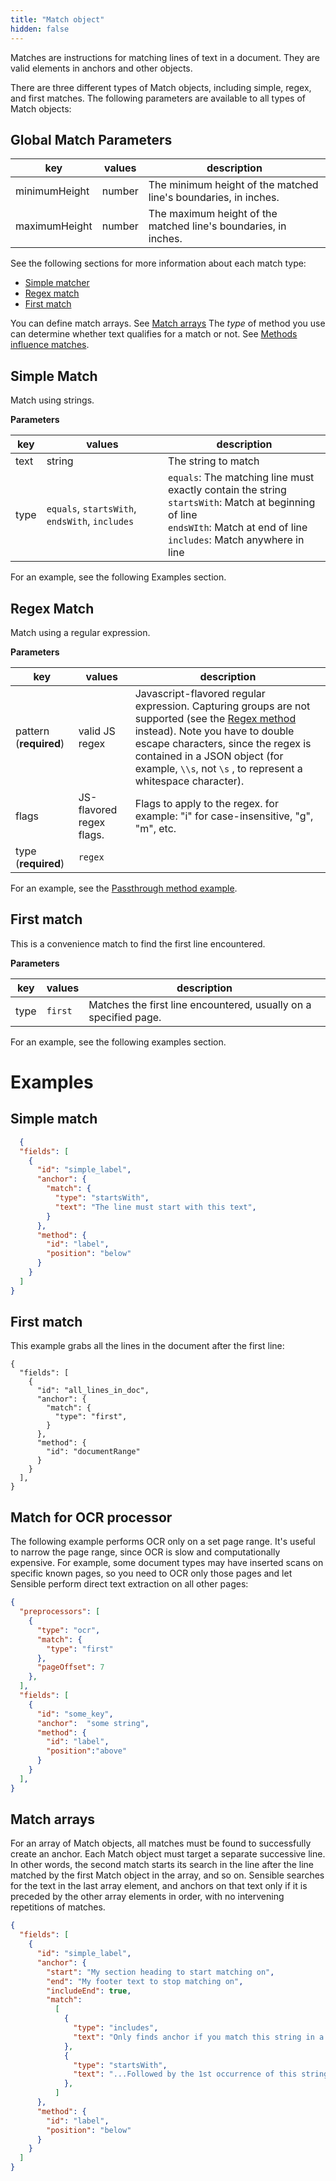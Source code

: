 ```yaml
---
title: "Match object"
hidden: false
---
```



Matches are instructions for matching lines of text in a document. They are valid elements in anchors and other objects. 

There are three different types of Match objects, including simple, regex, and first matches.  The following parameters are available to all types of Match objects:



Global Match Parameters
----


| key           | values | description                                                  |
| ------------- | ------ | ------------------------------------------------------------ |
| minimumHeight | number | The minimum height of the matched line's boundaries, in inches. |
| maximumHeight | number | The maximum height of the matched line's boundaries, in inches. |



See the following sections for more information about each match type:

- [Simple matcher](doc:anchor-object#section-simple-match)
- [Regex match](doc:anchor-object#section-regex-match)
- [First match](doc:anchor-object#section-first-match)

You can define match arrays. See [Match arrays](doc:match-object#section-match-arrays) 
The *type* of method you use can determine whether text qualifies for a match or not. See [Methods influence matches](doc:anchor-object#section-methods-influence-matches).





Simple Match
-------

Match using strings.

**Parameters**

| key  | values                                         | description                                                  |
| ---- | ---------------------------------------------- | ------------------------------------------------------------ |
| text | string                                         | The string to match                                          |
| type | `equals`, `startsWith`, `endsWith`, `includes` | `equals`: The matching line must exactly contain the string<br/>`startsWith`: Match at beginning of line<br/>`endsWIth`: Match at end of line<br/>`includes`: Match anywhere in line |

For an example, see the following Examples section.


Regex Match
-----

Match using a regular expression.

**Parameters**

| key                    | values                   | description                                                  |
| ---------------------- | ------------------------ | ------------------------------------------------------------ |
| pattern (**required**) | valid  JS regex          | Javascript-flavored regular expression. Capturing groups are not supported (see the [Regex method](doc:regex) instead).  Note you have to double escape characters, since the regex is contained in a JSON object (for example, `\\s`, not `\s` , to represent a whitespace character). |
| flags                  | JS-flavored regex flags. | Flags to apply to the regex. for example: "i" for case-insensitive, "g", "m", etc. |
| type (**required**)    | `regex`                  |                                                              |

For an example, see the [Passthrough method example](doc:passthrough).





First match
------

This is a convenience match to find the first line encountered. 

**Parameters**

| key  | values  | description                                                  |
| ---- | ------- | ------------------------------------------------------------ |
| type | `first` | Matches the first line encountered, usually on a specified page. |

For an example, see the following examples section.



Examples
====

Simple match
---

```json
  {
  "fields": [
    {
      "id": "simple_label",
      "anchor": {
        "match": {
          "type": "startsWith",
          "text": "The line must start with this text",
        }
      },
      "method": {
        "id": "label",
        "position": "below"
      }
    }
  ]
} 


```

First match
----
This example grabs all the lines in the document after the first line:


```
{
  "fields": [
    {
      "id": "all_lines_in_doc",
      "anchor": {
        "match": {
          "type": "first",
        }
      },
      "method": {
        "id": "documentRange"
      }
    }
  ],
}
```

Match for OCR processor
----


The following example performs OCR only on a set page range. It's useful to narrow the page range, since OCR is slow and computationally expensive. For example, some document types may have inserted scans on specific known pages, so you need to OCR only those pages and let Sensible perform direct text extraction on all other pages:

```json
{
  "preprocessors": [
    {
      "type": "ocr",
      "match": {
        "type": "first"
      },
      "pageOffset": 7
    },
  ],
  "fields": [
    {
      "id": "some_key",
      "anchor":  "some string",
      "method": {
        "id": "label",
        "position":"above"
      }
    }
  ],
}
```



Match arrays
----

For an array of Match objects, all matches must be found to successfully create an anchor.  Each Match object must target a separate successive line. In other words, the second match starts its search in the line after the line matched by the first Match object in the array, and so on.  Sensible searches for the text in the last array element, and anchors on that text only if it is preceded by the other array elements in order, with no intervening repetitions of matches.

```json
{
  "fields": [
    {
      "id": "simple_label",
      "anchor": {
        "start": "My section heading to start matching on",
        "end": "My footer text to stop matching on",
        "includeEnd": true,
        "match": 
          [
            {
              "type": "includes",
              "text": "Only finds anchor if you match this string in a line...",
            },
            {
              "type": "startsWith",
              "text": "...Followed by the 1st occurrence of this string in another line",
            },
          ]      
      },
      "method": {
        "id": "label",
        "position": "below"
      }
    }
  ]
}
```



